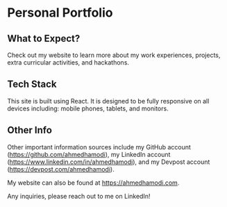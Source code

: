 # Personal Portfolio

## What to Expect?

Check out my website to learn more about my work experiences, projects, extra curricular activities, and hackathons.

## Tech Stack

This site is built using React. It is designed to be fully responsive on all devices including: mobile phones, tablets, and monitors.

## Other Info

Other important information sources include my GitHub account (https://github.com/ahmedhamodi), my LinkedIn account (https://www.linkedin.com/in/ahmedhamodi), and my Devpost account (https://devpost.com/ahmedhamodi).

My website can also be found at https://ahmedhamodi.com.

Any inquiries, please reach out to me on LinkedIn!
